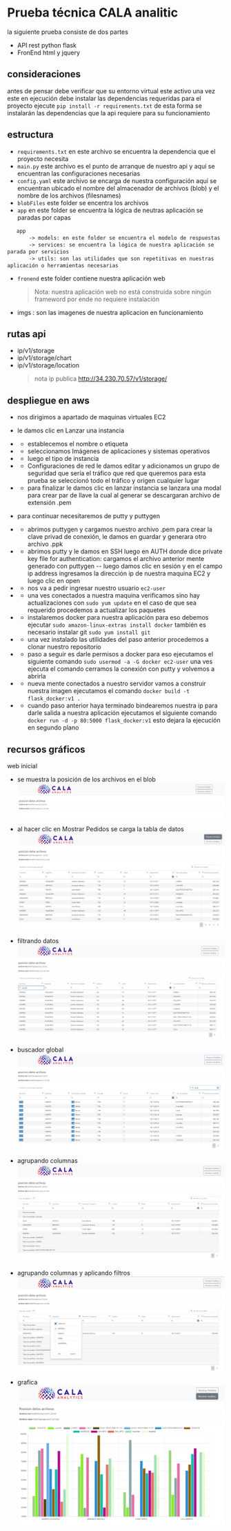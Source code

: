 # Prueba técnica CALA analitic

la siguiente prueba consiste de dos partes

- API rest python flask
- FronEnd html y jquery

## consideraciones

antes de pensar debe verificar que su entorno virtual este activo
una vez este en ejecución debe instalar las dependencias requeridas para el proyecto
ejecute
`pip install -r requirements.txt`
de esta forma se instalarán las dependencias que la api requiere para su funcionamiento

## estructura

- `requirements.txt` en este archivo se encuentra la dependencia que el proyecto necesita
- `main.py` este archivo es el punto de arranque de nuestro api y aquí se encuentran las configuraciones necesarias
- `config.yaml` este archivo se encarga de nuestra configuración aquí se encuentran ubicado el nombre del almacenador de archivos (blob)
  y el nombre de los archivos (filesnames)
- `blobFiles` este folder se encentra los archivos
- `app` en este folder se encuentra la lógica de neutras aplicación se paradas por capas

```
   app
       -> models: en este folder se encuentra el modelo de respuestas
       -> services: se encuentra la lógica de nuestra aplicación se parada por servicios
       -> utils: son las utilidades que son repetitivas en nuestras aplicación o herramientas necesarias

```

- `fronend` este folder contiene nuestra aplicación web

  > Nota: nuestra aplicación web no está construida sobre ningún frameword por ende no requiere instalación

- imgs : son las imagenes de nuestra aplicacion en funcionamiento

## rutas api

- ip/v1/storage
- ip/v1/storage/chart
- ip/v1/storage/location
  > nota ip publica http://34.230.70.57/v1/storage/

## despliegue en aws

- nos dirigimos a apartado de maquinas virtuales EC2
- le damos clic en Lanzar una instancia
- - establecemos el nombre o etiqueta
- - seleccionamos Imágenes de aplicaciones y sistemas operativos
- - luego el tipo de instancia
- - Configuraciones de red le damos editar y adicionamos un grupo de seguridad que sería el tráfico que red que queremos para esta prueba se seleccionó todo el tráfico y origen cualquier lugar
- - para finalizar le damos clic en lanzar instancia se lanzara una modal para crear par de llave la cual al generar se descargaran archivo de extensión .pem

- para continuar necesitaremos de putty y puttygen
- - abrimos puttygen y cargamos nuestro archivo .pem para crear la clave privad de conexión, le damos en guardar y generara otro archivo .ppk
- - abrimos putty y le damos en SSH luego en AUTH donde dice prívate key file for authentication: cargamos el archivo anterior mente generado con puttygen
    -- luego damos clic en sesión y en el campo ip address ingresamos la dirección ip de nuestra maquina EC2 y luego clic en open
- - nos va a pedir ingresar nuestro usuario `ec2-user`
- - una ves conectados a nuestra maquina verificamos sino hay actualizaciones con `sudo yum update` en el caso de que sea requerido procedemos a actualizar los paquetes
- - instalaremos docker para nuestra aplicación para eso debemos ejecutar
    `sudo amazon-linux-extras install docker` también es necesario instalar git `sudo yum install git`
- - una vez instalado las utilidades del paso anterior procedemos a clonar nuestro repositorio
- - paso a seguir es darle permisos a docker para eso ejecutamos el siguiente comando
    `sudo usermod -a -G docker ec2-user` una ves ejecuta el comando cerramos la conexión con putty y volvemos a abrirla
- - nueva mente conectados a nuestro servidor vamos a construir nuestra imagen ejecutamos el comando `docker build -t flask_docker:v1 .`
- - cuando paso anterior haya terminado bindearemos nuestra ip para darle salida a nuestra aplicación ejecutamos el siguiente comando `docker run -d -p 80:5000 flask_docker:v1` esto dejara la ejecución en segundo plano

## recursos gráficos

web inicial

- se muestra la posición de los archivos en el blob
  ![alt text](./imgs/1.PNG)

- al hacer clic en Mostrar Pedidos se carga la tabla de datos
  ![alt text](./imgs/2.PNG)

- filtrando datos
  ![alt text](./imgs/f1.PNG)
- buscador global
  ![alt text](./imgs/f2.PNG)
- agrupando columnas
  ![alt text](./imgs/g1.PNG)
- agrupando columnas y aplicando filtros
  ![alt text](./imgs/g2.PNG)
- grafica
  ![alt text](./imgs/analitic.PNG)
